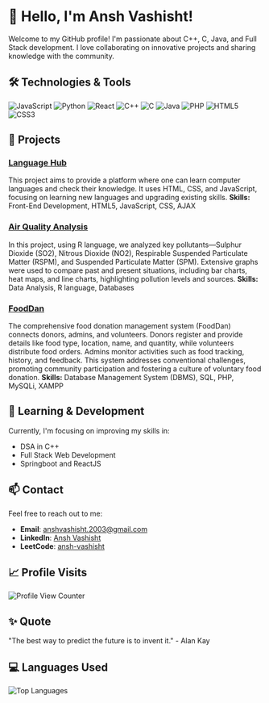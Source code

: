 # 👋 Hello, I'm Ansh Vashisht!

Welcome to my GitHub profile! I'm passionate about C++, C, Java, and Full Stack development. I love collaborating on innovative projects and sharing knowledge with the community. 

## 🛠️ Technologies & Tools

![JavaScript](https://img.shields.io/badge/-JavaScript-F7DF1E?style=flat&logo=javascript&logoColor=black)
![Python](https://img.shields.io/badge/-Python-3776AB?style=flat&logo=python&logoColor=white)
![React](https://img.shields.io/badge/-React-61DAFB?style=flat&logo=react&logoColor=black)
![C++](https://img.shields.io/badge/-C%2B%2B-00599C?style=flat&logo=cplusplus&logoColor=white)
![C](https://img.shields.io/badge/-C-A8B9CC?style=flat&logo=c&logoColor=white)
![Java](https://img.shields.io/badge/-Java-007396?style=flat&logo=java&logoColor=white)
![PHP](https://img.shields.io/badge/-PHP-777BB4?style=flat&logo=php&logoColor=white)
![HTML5](https://img.shields.io/badge/-HTML5-E34F26?style=flat&logo=html5&logoColor=white)
![CSS3](https://img.shields.io/badge/-CSS3-1572B6?style=flat&logo=css3&logoColor=white)

## 🔭 Projects

### [Language Hub](https://github.com/ansh-vashisht/LangHub.github.io)
This project aims to provide a platform where one can learn computer languages and check their knowledge. It uses HTML, CSS, and JavaScript, focusing on learning new languages and upgrading existing skills.
**Skills:** Front-End Development, HTML5, JavaScript, CSS, AJAX

### [Air Quality Analysis](https://github.com/ansh-vashisht/AirQuality.github.io)
In this project, using R language, we analyzed key pollutants—Sulphur Dioxide (SO2), Nitrous Dioxide (NO2), Respirable Suspended Particulate Matter (RSPM), and Suspended Particulate Matter (SPM). Extensive graphs were used to compare past and present situations, including bar charts, heat maps, and line charts, highlighting pollution levels and sources.
**Skills:** Data Analysis, R language, Databases

### [FoodDan](https://github.com/ansh-vashisht/foodDan.github.io)
The comprehensive food donation management system (FoodDan) connects donors, admins, and volunteers. Donors register and provide details like food type, location, name, and quantity, while volunteers distribute food orders. Admins monitor activities such as food tracking, history, and feedback. This system addresses conventional challenges, promoting community participation and fostering a culture of voluntary food donation.
**Skills:** Database Management System (DBMS), SQL, PHP, MySQLi, XAMPP

## 🌱 Learning & Development

Currently, I'm focusing on improving my skills in:
- DSA in C++
- Full Stack Web Development
- Springboot and ReactJS

## 📫 Contact

Feel free to reach out to me:
- **Email**: [anshvashisht.2003@gmail.com](mailto:anshvashisht.2003@gmail.com)
- **LinkedIn**: [Ansh Vashisht](https://www.linkedin.com/in/ansh-vashisht-1759681ba/)
- **LeetCode**: [ansh-vashisht](https://leetcode.com/u/ansh-vashisht/)


## 📈 Profile Visits

![Profile View Counter](https://komarev.com/ghpvc/?username=ansh-vashisht2003)

## ✨ Quote

"The best way to predict the future is to invent it." - Alan Kay


## 💻 Languages Used

![Top Languages](https://github-readme-stats.vercel.app/api/top-langs/?username=ansh-vashisht2003&layout=compact&theme=radical)
